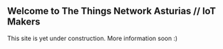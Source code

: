 ## Welcome to The Things Network Asturias // IoT Makers

This site is yet under construction. More information soon :)  
